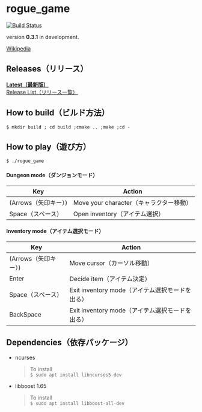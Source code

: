 # rogue_game
[![Build Status](https://travis-ci.org/tanacchi/rogue_game.png)](https://travis-ci.org/tanacchi/rogue_game)

version **0.3.1** in development.

[Wikipedia](https://ja.wikipedia.org/wiki/%E3%83%AD%E3%83%BC%E3%82%B0)


## Releases（リリース）
**[Latest（最新版）](https://github.com/tanacchi/rogue_game/releases/latest)**  
[Release List（リリース一覧）](https://github.com/tanacchi/rogue_game/releases)  


## How to build（ビルド方法）
`$ mkdir build ; cd build ;cmake .. ;make ;cd -`


## How to play（遊び方）
`$ ./rogue_game`

#### Dungeon mode（ダンジョンモード）
Key | Action
--- | ---
(Arrows（矢印キー）) | Move your character（キャラクター移動）
Space（スペース）| Open inventory（アイテム選択）

#### Inventory mode（アイテム選択モード）
Key | Action
--- | ---
(Arrows（矢印キー）) | Move cursor（カーソル移動）
Enter | Decide item（アイテム決定）
Space（スペース） | Exit inventory mode（アイテム選択モードを出る）
BackSpace | Exit inventory mode（アイテム選択モードを出る）


## Dependencies（依存パッケージ）
* ncurses
  > To install  
    `$ sudo apt install libncurses5-dev`
* libboost 1.65
  > To install  
    `$ sudo apt install libboost-all-dev`
